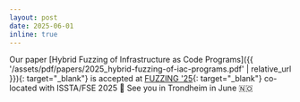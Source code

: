```yaml
---
layout: post
date: 2025-06-01
inline: true
---
```


Our paper [Hybrid Fuzzing of Infrastructure as Code Programs]({{ '/assets/pdf/papers/2025_hybrid-fuzzing-of-iac-programs.pdf' | relative_url }}){: target="\_blank"} is accepted at [FUZZING '25](https://conf.researchr.org/home/issta-2025/fuzzing-2025){: target="\_blank"} co-located with ISSTA/FSE 2025 🎉 See you in Trondheim in June 🇳🇴
